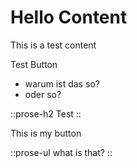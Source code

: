 # Hello Content

This is a test content

Test Button

- warum ist das so?
- oder so?

::prose-h2
Test
::

This is my button

::prose-ul
what is that?
::

